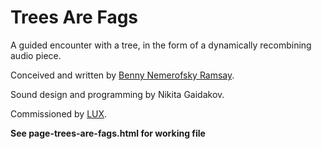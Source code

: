 # Trees Are Fags

A guided encounter with a tree, in the form of a dynamically recombining audio piece.

Conceived and written by [Benny Nemerofsky Ramsay](http://www.nemerofsky.ca/).

Sound design and programming by Nikita Gaidakov.

Commissioned by [LUX](http://lux.org.uk).

**See page-trees-are-fags.html for working file**
